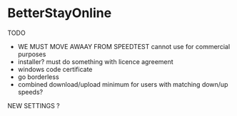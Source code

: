 # BetterStayOnline


TODO
* WE MUST MOVE AWAAY FROM SPEEDTEST cannot use for commercial purposes
* installer? must do something with licence agreement
* windows code certificate
* go borderless
* combined download/upload minimum for users with matching down/up speeds?


NEW SETTINGS
?
